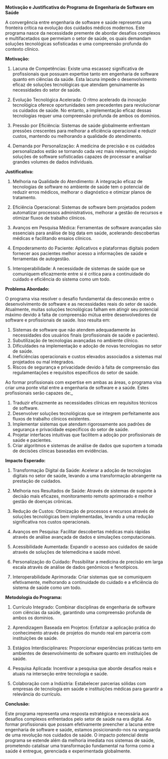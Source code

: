 **Motivação e Justificativa do Programa de Engenharia de Software em Saúde**

A convergência entre engenharia de software e saúde representa uma fronteira crítica na evolução dos cuidados médicos modernos. Este programa nasce da necessidade premente de abordar desafios complexos e multifacetados que permeiam o setor de saúde, os quais demandam soluções tecnológicas sofisticadas e uma compreensão profunda do contexto clínico.

**Motivação:**

1. Lacuna de Competências: Existe uma escassez significativa de profissionais que possuam expertise tanto em engenharia de software quanto em ciências da saúde. Esta lacuna impede o desenvolvimento eficaz de soluções tecnológicas que atendam genuinamente às necessidades do setor de saúde.

2. Evolução Tecnológica Acelerada: O ritmo acelerado da inovação tecnológica oferece oportunidades sem precedentes para revolucionar os cuidados de saúde. No entanto, a implementação eficaz dessas tecnologias requer uma compreensão profunda de ambos os domínios.

3. Pressão por Eficiência: Sistemas de saúde globalmente enfrentam pressões crescentes para melhorar a eficiência operacional e reduzir custos, mantendo ou melhorando a qualidade do atendimento.

4. Demanda por Personalização: A medicina de precisão e os cuidados personalizados estão se tornando cada vez mais relevantes, exigindo soluções de software sofisticadas capazes de processar e analisar grandes volumes de dados individuais.

**Justificativa:**

1. Melhoria na Qualidade do Atendimento: A integração eficaz de tecnologias de software no ambiente de saúde tem o potencial de reduzir erros médicos, melhorar o diagnóstico e otimizar planos de tratamento.

2. Eficiência Operacional: Sistemas de software bem projetados podem automatizar processos administrativos, melhorar a gestão de recursos e otimizar fluxos de trabalho clínicos.

3. Avanços em Pesquisa Médica: Ferramentas de software avançadas são essenciais para análise de big data em saúde, acelerando descobertas médicas e facilitando ensaios clínicos.

4. Empoderamento do Paciente: Aplicativos e plataformas digitais podem fornecer aos pacientes melhor acesso a informações de saúde e ferramentas de autogestão.

5. Interoperabilidade: A necessidade de sistemas de saúde que se comuniquem eficazmente entre si é crítica para a continuidade do cuidado e eficiência do sistema como um todo.


**Problema Abordado:**

O programa visa resolver o desafio fundamental da desconexão entre o desenvolvimento de software e as necessidades reais do setor de saúde. Atualmente, muitas soluções tecnológicas falham em atingir seu potencial máximo devido à falta de compreensão mútua entre desenvolvedores de software e profissionais de saúde. Isso resulta em:

1. Sistemas de software que não atendem adequadamente às necessidades dos usuários finais (profissionais de saúde e pacientes).
2. Subutilização de tecnologias avançadas no ambiente clínico.
3. Dificuldades na implementação e adoção de novas tecnologias no setor de saúde.
4. Ineficiências operacionais e custos elevados associados a sistemas mal projetados ou mal integrados.
5. Riscos de segurança e privacidade devido à falta de compreensão das regulamentações e requisitos específicos do setor de saúde.

Ao formar profissionais com expertise em ambas as áreas, o programa visa criar uma ponte vital entre a engenharia de software e a saúde. Estes profissionais serão capazes de:_

1. Traduzir eficazmente as necessidades clínicas em requisitos técnicos de software.
2. Desenvolver soluções tecnológicas que se integrem perfeitamente aos fluxos de trabalho clínicos existentes.
3. Implementar sistemas que atendam rigorosamente aos padrões de segurança e privacidade específicos do setor de saúde.
4. Projetar interfaces intuitivas que facilitem a adoção por profissionais de saúde e pacientes.
5. Criar algoritmos e sistemas de análise de dados que suportem a tomada de decisões clínicas baseadas em evidências.


**Impacto Esperado:**

1. Transformação Digital da Saúde: Acelerar a adoção de tecnologias digitais no setor de saúde, levando a uma transformação abrangente na prestação de cuidados.

2. Melhoria nos Resultados de Saúde: Através de sistemas de suporte à decisão mais eficazes, monitoramento remoto aprimorado e melhor gestão de doenças crônicas.

3. Redução de Custos: Otimização de processos e recursos através de soluções tecnológicas bem implementadas, levando a uma redução significativa nos custos operacionais.

4. Avanços em Pesquisa: Facilitar descobertas médicas mais rápidas através de análise avançada de dados e simulações computacionais.

5. Acessibilidade Aumentada: Expandir o acesso aos cuidados de saúde através de soluções de telemedicina e saúde móvel.

6. Personalização do Cuidado: Possibilitar a medicina de precisão em larga escala através de análise de dados genômicos e fenotípicos.

7. Interoperabilidade Aprimorada: Criar sistemas que se comuniquem efetivamente, melhorando a continuidade do cuidado e a eficiência do sistema de saúde como um todo.


**Metodologia do Programa:**

1. Currículo Integrado: Combinar disciplinas de engenharia de software com ciências da saúde, garantindo uma compreensão profunda de ambos os domínios.

2. Aprendizagem Baseada em Projetos: Enfatizar a aplicação prática do conhecimento através de projetos do mundo real em parceria com instituições de saúde.

3. Estágios Interdisciplinares: Proporcionar experiências práticas tanto em ambientes de desenvolvimento de software quanto em instituições de saúde.

4. Pesquisa Aplicada: Incentivar a pesquisa que aborde desafios reais e atuais na interseção entre tecnologia e saúde.

5. Colaboração com a Indústria: Estabelecer parcerias sólidas com empresas de tecnologia em saúde e instituições médicas para garantir a relevância do currículo.

**Conclusão:**

Este programa representa uma resposta estratégica e necessária aos desafios complexos enfrentados pelo setor de saúde na era digital. Ao formar profissionais que possam efetivamente preencher a lacuna entre engenharia de software e saúde, estamos posicionando-nos na vanguarda de uma revolução nos cuidados de saúde. O impacto potencial deste programa se estende além da melhoria imediata nos sistemas de saúde, prometendo catalisar uma transformação fundamental na forma como a saúde é entregue, gerenciada e experimentada globalmente.
